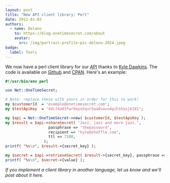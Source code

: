 ```yaml
---
layout: post
title: "New API client library: Perl"
date: 2012-01-03
authors:
  - name: Delano
    to: https://blog.onetimesecret.com/about
    avatar:
      src: /img/portrait-profile-pic-delano-2024.jpeg
badge:
  label: Tools
---
```


We now have a perl client library for our [API](https://onetimesecret.com/docs/api/) thanks to <a href="https://metacpan.org/author/KYLED">Kyle Dawkins</a>. The code is available on [Github](https://github.com/quile/onetime-perl) and [CPAN](https://metacpan.org/dist/Net-OneTimeSecret/view/lib/Net/OneTimeSecret.pm). Here's an example:

```perl
#!/usr/bin/env perl

use Net::OneTimeSecret;

# Note: replace these with yours in order for this to work!
my $customerId  = 'example@onetimesecret.com';
my $testApiKey  = '4dc74a03fwr9aya5qur5wa8vavo4gih1hasj6181';

my $api = Net::OneTimeSecret->new( $customerId, $testApiKey );
my $result = $api->shareSecret( 'Jazz, jazz and more jazz.',
                   passphrase => 'thepassword',
                   recipient => 'kyle@shoffle.com',
                   ttl => 7200,
                 );
printf( "%s\n", $result->{secret_key} );

my $secret = $api->retrieveSecret( $result->{secret_key}, passphrase => "thepassword" );
printf( "%s\n", $secret->{value} );

```

*If you implement a client library in another language, let us know and we'll post about it here.*
